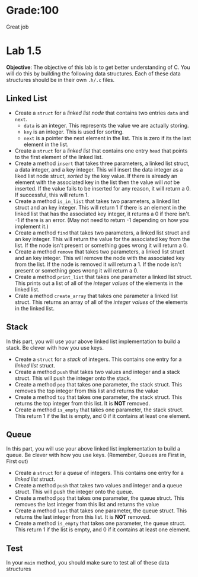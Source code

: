# Grade:100 
Great job

# Lab 1.5

**Objective**: The objective of this lab is to get better understanding of C. You will do this by building the following data structures.  Each of these data structures should be in their own `.h/.c` files.

## Linked List 

+ Create a `struct` for a *linked list node* that contains two entries `data` and `next`. 
	- `data` is an integer. This represents the value we are actually storing.
	- `key` is an integer. This is used for sorting. 
	- `next` is a pointer the next element in the list. This is zero if its the last element in the list.
+ Create a `struct` for a *linked list* that contains one entry `head` that points to the first element of the linked list. 
+ Create a method `insert` that takes three parameters, a linked list struct, a data integer, and a key integer. This will insert the data integer as a liked list node struct, *sorted* by the key value. If there is already an element with the associated key in the list then the value will *not* be inserted. If the value fails to be inserted for any reason, it will return a 0. If successful, this will return 1.
+ Create a method `is_in_list` that takes two parameters, a linked list struct and an key integer. This will return 1 if there is an element in the linked list that has the associated key integer, it returns a 0 if there isn't. -1 if there is an error. (May not need to return -1 depending on how you implement it.)
+ Create a method `find` that takes two parameters, a linked list struct and an key integer. This will return the value for the associated key from the list. If the node isn't present or something goes wrong it will return a 0.
+ Create a method `remove` that takes two parameters, a linked list struct and an key integer. This will remove the node with the associated key from the list. If the node is removed it will return a 1. If the node isn't present or something goes wrong it will return a 0.
+ Create a method `print_list` that takes one parameter a linked list struct. This prints out a list of all of the *integer values* of the elements in the linked list.  
+ Crate a method `create_array` that takes one parameter a linked list struct. This returns an array of all of the *integer values* of the elements in the linked list. 



## Stack
In this part, you will use your above linked list implementation to build a stack. Be clever with how you use keys.
+ Create a `struct` for a *stack* of integers. This contains one entry for a *linked list* struct. 
+ Create a method `push` that takes two values and integer and a stack struct. This will push the integer onto the stack.
+ Create a method `pop` that takes one parameter, the stack struct. This removes the top integer from this list and returns the value 
+ Create a method `top` that takes one parameter, the stack struct. This returns the top integer from this list. It is **NOT** removed.
+ Create a method `is_empty` that takes one parameter, the stack struct. This return 1 if the list is empty, and 0 if it contains at least one element. 

## Queue
In this part, you will use your above linked list implementation to build a queue. Be clever with how you use keys. (Remember, Queues are First in, First out)
+ Create a `struct` for a *queue* of integers. This contains one entry for a *linked list* struct. 
+ Create a method `push` that takes two values and integer and a queue struct. This will push the integer onto the queue.
+ Create a method `pop` that takes one parameter, the queue struct. This removes the last integer from this list and returns the value 
+ Create a method `last` that takes one parameter, the queue  struct. This returns the last integer from this list. It is **NOT** removed.
+ Create a method `is_empty` that takes one parameter, the queue struct. This return 1 if the list is empty, and 0 if it contains at least one element.

## Test
In your `main` method, you should make sure to test all of these data structures
